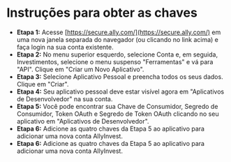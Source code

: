 # **Instruções para obter as chaves**
- **Etapa 1:** Acesse [https://secure.ally.com/](https://secure.ally.com/) em uma nova janela separada do navegador (ou clicando no link acima) e faça login na sua conta existente.
- **Etapa 2:** No menu superior esquerdo, selecione Conta e, em seguida, Investimentos, selecione o menu suspenso "Ferramentas" e vá para "API". Clique em "Criar um Novo Aplicativo".
- **Etapa 3:** Selecione Aplicativo Pessoal e preencha todos os seus dados. Clique em "Criar".
- **Etapa 4:** Seu aplicativo pessoal deve estar visível agora em "Aplicativos de Desenvolvedor" na sua conta.
- **Etapa 5:** Você pode encontrar sua Chave de Consumidor, Segredo de Consumidor, Token OAuth e Segredo de Token OAuth clicando no seu aplicativo em "Aplicativos de Desenvolvedor".
- **Etapa 6:** Adicione as quatro chaves da Etapa 5 ao aplicativo para adicionar uma nova conta AllyInvest.
- **Etapa 6:** Adicione as quatro chaves da Etapa 5 ao aplicativo para adicionar uma nova conta AllyInvest.
